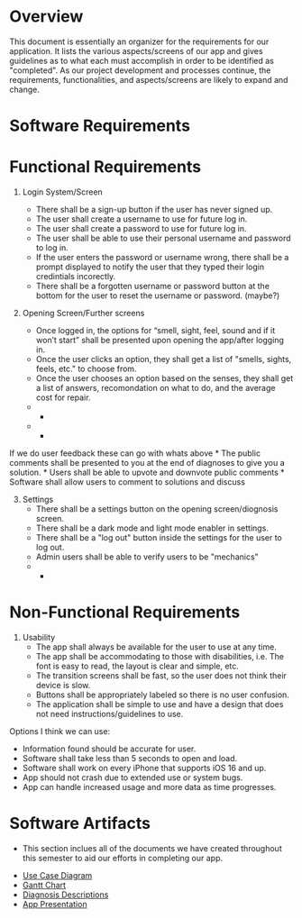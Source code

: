 # Overview

This document is essentially an organizer for the requirements for our application. It lists the various aspects/screens of our app and gives
guidelines as to what each must accomplish in order to be identified as "completed". As our project development and processes continue, the requirements, functionalities, and aspects/screens are likely to expand and change.

# Software Requirements
<Describe the structure of this section>

# Functional Requirements
 
1. Login System/Screen
    * There shall be a sign-up button if the user has never signed up.
    * The user shall create a username to use for future log in.
    * The user shall create a password to use for future log in.
    * The user shall be able to use their personal username and password to log in.
    * If the user enters the password or username wrong, there shall be a prompt displayed to notify the user that they typed their login credintials incorectly.
    * There shall be a forgotten username or password button at the bottom for the user to reset the username or password. (maybe?)

2. Opening Screen/Further screens
    * Once logged in, the options for “smell, sight, feel, sound and if it won’t start” shall be presented upon opening the app/after logging in.
    * Once the user clicks an option, they shall get a list of "smells, sights, feels, etc." to choose from.
    * Once the user chooses an option based on the senses, they shall get a list of answers, recomondation on what to do, and the average cost for repair.
    * -
    * -

If we do user feedback these can go with whats above
    * The public comments shall be presented to you at the end of diagnoses to give you a solution.
    * Users shall be able to upvote and downvote public comments
    * Software shall allow users to comment to solutions and discuss
     
3. Settings
    * There shall be a settings button on the opening screen/diognosis screen.
    * There shall be a dark mode and light mode enabler in settings.
    * There shall be a "log out" button inside the settings for the user to log out.
    * Admin users shall be able to verify users to be "mechanics"
    * -

# Non-Functional Requirements

1. Usability
    * The app shall always be available for the user to use at any time.
    * The app shall be accommodating to those with disabilities, i.e. The font is easy to read, the layout is clear and simple, etc.
    * The transition screens shall be fast, so the user does not think their device is slow.
    * Buttons shall be appropriately labeled so there is no user confusion.
    * The application shall be simple to use and have a design that does not need instructions/guidelines to use.
 
 Options I think we can use:
 
* Information found should be accurate for user.
* Software shall take less than 5 seconds to open and load.
* Software shall work on every iPhone that supports iOS 16 and up.
* App should not crash due to extended use or system bugs.
* App can handle increased usage and more data as time progresses.


# Software Artifacts
- This section inclues all of the documents we have created throughout this semester to aid our efforts in completing our app. 
 
 * [Use Case Diagram](https://github.com/mikemel21/GVSU-CIS350-RedSpark/blob/master/artifacts/CIS%20350%20-%20Use%20Case%20Diagrams.drawio.pdf) 
 * [Gantt Chart](https://github.com/mikemel21/GVSU-CIS350-RedSpark/blob/76409cd12e47cae1bad952957605c301511e561e/artifacts/Gantt_Chart_RedSpark.pdf)
 * [Diagnosis Descriptions](https://github.com/mikemel21/GVSU-CIS350-RedSpark/blob/e18e19c18dda55cb6071be42bee80f40a02a34b5/artifacts/Diagnosis%20Description.pdf)
 * [App Presentation](https://github.com/mikemel21/GVSU-CIS350-RedSpark/blob/bf2621aef61bf21aefab44905442c2d3c62188da/docs/Car%20Diagnosis%20App%20Presentation.pdf)
